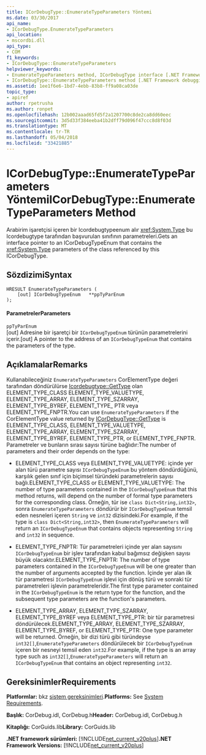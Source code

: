 ```yaml
---
title: ICorDebugType::EnumerateTypeParameters Yöntemi
ms.date: 03/30/2017
api_name:
- ICorDebugType.EnumerateTypeParameters
api_location:
- mscordbi.dll
api_type:
- COM
f1_keywords:
- ICorDebugType::EnumerateTypeParameters
helpviewer_keywords:
- EnumerateTypeParameters method, ICorDebugType interface [.NET Framework debugging]
- ICorDebugType::EnumerateTypeParameters method [.NET Framework debugging]
ms.assetid: 1ee1f6e6-1bd7-4ebb-83b8-ff9a08ca03de
topic_type:
- apiref
author: rpetrusha
ms.author: ronpet
ms.openlocfilehash: 12b002aaad65fd5f2a1207700c8de2ca8dd60eec
ms.sourcegitcommit: 3d5d33f384eeba41b2dff79d096f47ccc8d8f03d
ms.translationtype: MT
ms.contentlocale: tr-TR
ms.lasthandoff: 05/04/2018
ms.locfileid: "33421885"
---
```

# <a name="icordebugtypeenumeratetypeparameters-method"></a><span data-ttu-id="0ff19-102">ICorDebugType::EnumerateTypeParameters Yöntemi</span><span class="sxs-lookup"><span data-stu-id="0ff19-102">ICorDebugType::EnumerateTypeParameters Method</span></span>
<span data-ttu-id="0ff19-103">Arabirim işaretçisi içeren bir Icordebugtypeenum alır <xref:System.Type> bu Icordebugtype tarafından başvurulan sınıfının parametreleri.</span><span class="sxs-lookup"><span data-stu-id="0ff19-103">Gets an interface pointer to an ICorDebugTypeEnum that contains the <xref:System.Type> parameters of the class referenced by this ICorDebugType.</span></span>  
  
## <a name="syntax"></a><span data-ttu-id="0ff19-104">Sözdizimi</span><span class="sxs-lookup"><span data-stu-id="0ff19-104">Syntax</span></span>  
  
```  
HRESULT EnumerateTypeParameters (  
    [out] ICorDebugTypeEnum   **ppTyParEnum  
);  
```  
  
#### <a name="parameters"></a><span data-ttu-id="0ff19-105">Parametreler</span><span class="sxs-lookup"><span data-stu-id="0ff19-105">Parameters</span></span>  
 `ppTyParEnum`  
 <span data-ttu-id="0ff19-106">[out] Adresine bir işaretçi bir `ICorDebugTypeEnum` türünün parametrelerini içerir.</span><span class="sxs-lookup"><span data-stu-id="0ff19-106">[out] A pointer to the address of an `ICorDebugTypeEnum` that contains the parameters of the type.</span></span>  
  
## <a name="remarks"></a><span data-ttu-id="0ff19-107">Açıklamalar</span><span class="sxs-lookup"><span data-stu-id="0ff19-107">Remarks</span></span>  
 <span data-ttu-id="0ff19-108">Kullanabileceğiniz `EnumerateTypeParameters` CorElementType değeri tarafından döndürülürse [Icordebugtype::GetType](../../../../docs/framework/unmanaged-api/debugging/icordebugtype-gettype-method.md) olan ELEMENT_TYPE_CLASS ELEMENT_TYPE_VALUETYPE, ELEMENT_TYPE_ARRAY, ELEMENT_TYPE_SZARRAY, ELEMENT_TYPE_BYREF, ELEMENT_TYPE_ PTR veya ELEMENT_TYPE_FNPTR.</span><span class="sxs-lookup"><span data-stu-id="0ff19-108">You can use `EnumerateTypeParameters` if the CorElementType value returned by [ICorDebugType::GetType](../../../../docs/framework/unmanaged-api/debugging/icordebugtype-gettype-method.md) is ELEMENT_TYPE_CLASS, ELEMENT_TYPE_VALUETYPE, ELEMENT_TYPE_ARRAY, ELEMENT_TYPE_SZARRAY, ELEMENT_TYPE_BYREF, ELEMENT_TYPE_PTR, or ELEMENT_TYPE_FNPTR.</span></span> <span data-ttu-id="0ff19-109">Parametreler ve bunların sırası sayısı türüne bağlıdır:</span><span class="sxs-lookup"><span data-stu-id="0ff19-109">The number of parameters and their order depends on the type:</span></span>  
  
-   <span data-ttu-id="0ff19-110">ELEMENT_TYPE_CLASS veya ELEMENT_TYPE_VALUETYPE: içinde yer alan türü parametre sayısı `ICorDebugTypeEnum` bu yöntem döndürdüğünü, karşılık gelen sınıf için biçimsel türündeki parametrelerin sayısı bağlı.</span><span class="sxs-lookup"><span data-stu-id="0ff19-110">ELEMENT_TYPE_CLASS or ELEMENT_TYPE_VALUETYPE: The number of type parameters contained in the `ICorDebugTypeEnum` that this method returns, will depend on the number of formal type parameters for the corresponding class.</span></span> <span data-ttu-id="0ff19-111">Örneğin, tür ise `class Dict<String,int32>`, sonra `EnumerateTypeParameters` döndürür bir `ICorDebugTypeEnum` temsil eden nesneleri içeren `String` ve `int32` dizisindeki.</span><span class="sxs-lookup"><span data-stu-id="0ff19-111">For example, if the type is `class Dict<String,int32>`, then `EnumerateTypeParameters` will return an `ICorDebugTypeEnum` that contains objects representing `String` and `int32` in sequence.</span></span>  
  
-   <span data-ttu-id="0ff19-112">ELEMENT_TYPE_FNPTR: Tür parametreleri içinde yer alan sayısını `ICorDebugTypeEnum` bir işlev tarafından kabul bağımsız değişken sayısı büyük olacaktır.</span><span class="sxs-lookup"><span data-stu-id="0ff19-112">ELEMENT_TYPE_FNPTR: The number of type parameters contained in the `ICorDebugTypeEnum` will be one greater than the number of arguments accepted by the function.</span></span> <span data-ttu-id="0ff19-113">İçinde yer alan ilk tür parametresi `ICorDebugTypeEnum` işlevi için dönüş türü ve sonraki tür parametreleri işlevin parametreleridir.</span><span class="sxs-lookup"><span data-stu-id="0ff19-113">The first type parameter contained in the `ICorDebugTypeEnum` is the return type for the function, and the subsequent type parameters are the function's parameters.</span></span>  
  
-   <span data-ttu-id="0ff19-114">ELEMENT_TYPE_ARRAY, ELEMENT_TYPE_SZARRAY, ELEMENT_TYPE_BYREF veya ELEMENT_TYPE_PTR: bir tür parametresi döndürülecek.</span><span class="sxs-lookup"><span data-stu-id="0ff19-114">ELEMENT_TYPE_ARRAY, ELEMENT_TYPE_SZARRAY, ELEMENT_TYPE_BYREF, or ELEMENT_TYPE_PTR: One type parameter will be returned.</span></span> <span data-ttu-id="0ff19-115">Örneğin, bir dizi türü gibi türündeyse `int32[]`,`EnumerateTypeParameters` döndürülecek bir `ICorDebugTypeEnum` içeren bir nesneyi temsil eden `int32`.</span><span class="sxs-lookup"><span data-stu-id="0ff19-115">For example, if the type is an array type such as `int32[]`,`EnumerateTypeParameters` will return an `ICorDebugTypeEnum` that contains an object representing `int32`.</span></span>  
  
## <a name="requirements"></a><span data-ttu-id="0ff19-116">Gereksinimler</span><span class="sxs-lookup"><span data-stu-id="0ff19-116">Requirements</span></span>  
 <span data-ttu-id="0ff19-117">**Platformlar:** bkz [sistem gereksinimleri](../../../../docs/framework/get-started/system-requirements.md).</span><span class="sxs-lookup"><span data-stu-id="0ff19-117">**Platforms:** See [System Requirements](../../../../docs/framework/get-started/system-requirements.md).</span></span>  
  
 <span data-ttu-id="0ff19-118">**Başlık:** CorDebug.idl, CorDebug.h</span><span class="sxs-lookup"><span data-stu-id="0ff19-118">**Header:** CorDebug.idl, CorDebug.h</span></span>  
  
 <span data-ttu-id="0ff19-119">**Kitaplığı:** CorGuids.lib</span><span class="sxs-lookup"><span data-stu-id="0ff19-119">**Library:** CorGuids.lib</span></span>  
  
 <span data-ttu-id="0ff19-120">**.NET framework sürümleri:** [!INCLUDE[net_current_v20plus](../../../../includes/net-current-v20plus-md.md)]</span><span class="sxs-lookup"><span data-stu-id="0ff19-120">**.NET Framework Versions:** [!INCLUDE[net_current_v20plus](../../../../includes/net-current-v20plus-md.md)]</span></span>

